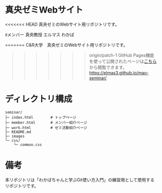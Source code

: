# 真央ゼミWebサイト
<<<<<<< HEAD
真央ゼミのWebサイト用リポジトリです。

♯メンバー
真央教授
エルマス
わかば

=======
C&R大学　真央ゼミのWebサイト用リポジトリです。
>>>>>>> origin/patch-1
GitHub Pages機能を使って公開されたページは[こちら](https://elmas3.github.io/mao-seminar/)から閲覧できます。
https://elmas3.github.io/mao-seminar/

# ディレクトリ構成
```
seminar/
├─ index.html        # トップページ
├─ member.html       # メンバー紹介ページ
├─ work.html         # ゼミ活動紹介ページ
├─ README.md
├─ images
└─ css/
    └─ common.css
```

# 備考
本リポジトリは「わかばちゃんと学ぶGit使い方入門」の練習用として使用するリポジトリです。
